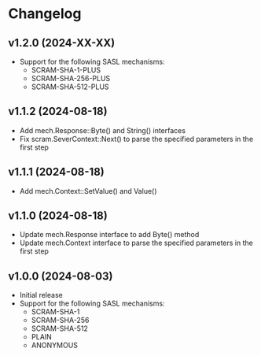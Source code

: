 # Changelog

## v1.2.0 (2024-XX-XX)
- Support for the following SASL mechanisms:
  - SCRAM-SHA-1-PLUS
  - SCRAM-SHA-256-PLUS
  - SCRAM-SHA-512-PLUS

## v1.1.2 (2024-08-18)
- Add mech.Response::Byte() and String() interfaces
- Fix scram.SeverContext::Next() to parse the specified parameters in the first step

## v1.1.1 (2024-08-18)
- Add mech.Context::SetValue() and Value()

## v1.1.0 (2024-08-18)
- Update mech.Response interface to add Byte() method
- Update mech.Context interface to parse the specified parameters in the first step

## v1.0.0 (2024-08-03)
- Initial release  
- Support for the following SASL mechanisms:
  - SCRAM-SHA-1
  - SCRAM-SHA-256
  - SCRAM-SHA-512
  - PLAIN
  - ANONYMOUS
